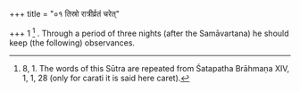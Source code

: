 +++
title = "०१ तिस्रो रात्रीर्व्रतं चरेत्"

+++
1 [^1] . Through a period of three nights (after the Samāvartana) he should keep (the following) observances.


[^1]:  8, 1. The words of this Sūtra are repeated from Śatapatha Brāhmaṇa XIV, 1, 1, 28 (only for carati it is said here caret).

